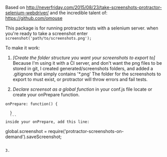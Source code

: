 Based on http://neverfriday.com/2015/08/23/take-screenshots-protractor-selenium-webdriver/
and the incredible talent of:
https://github.com/omouse

This package is for running protractor tests with a selenium server.
when you're ready to take a screenshot enter
  `screenshot('path/to/screenshots.png');`

To make it work:

1. *[Create the folder structure you want your screenshots to export to]*
  Because I'm using it with a CI server, and don't want the png files to be stored in git, I created generated/screenshots folders, and added a .gitignore that simply contains '\*.png'
  The folder for the screenshots to export to must exist, or protractor will throw errors and fail tests.

2. *Declare screensot as a global function*
  in your conf.js file locate or create your onPrepare function.
  ```
  onPrepare: function() {

    }
    ```
  inside your onPrepare, add this line:
  ```
  global.screenshot = require('protractor-screenshots-on-demand').saveScreenshot;
  ```

3.
